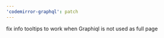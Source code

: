 ```yaml
---
'codemirror-graphql': patch
---
```


fix info tooltips to work when Graphiql is not used as full page
